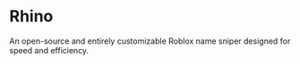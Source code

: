 # Rhino
An open-source and entirely customizable Roblox name sniper designed for speed and efficiency. 
